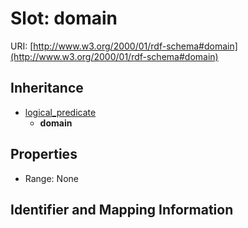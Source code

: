 # Slot: domain

URI: [http://www.w3.org/2000/01/rdf-schema#domain](http://www.w3.org/2000/01/rdf-schema#domain)




## Inheritance

* [logical_predicate](logical_predicate.md)
    * **domain**



## Properties

 * Range: None



## Identifier and Mapping Information





